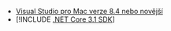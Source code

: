 * [Visual Studio pro Mac verze 8.4 nebo novější](https://visualstudio.microsoft.com/vs/mac/)
* [!INCLUDE [.NET Core 3.1 SDK](~/includes/3.1-SDK.md)]

